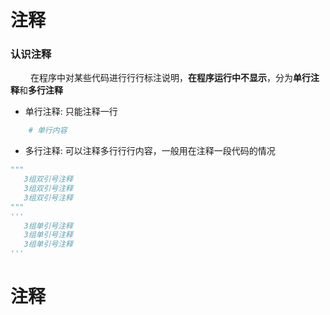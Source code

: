 # 注释
### 认识注释
&emsp;&emsp; 在程序中对某些代码进⾏行行标注说明，**在程序运行中不显示**，分为**单行注释**和**多行注释**
*  单行注释: 只能注释一行


```python
    # 单行内容
```


*  多行注释: 可以注释多⾏行行内容，⼀般⽤在注释一段代码的情况


```python
"""
   3组双引号注释
   3组双引号注释
   3组双引号注释
"""
'''
   3组单引号注释
   3组单引号注释
   3组单引号注释
'''

```



# 注释


